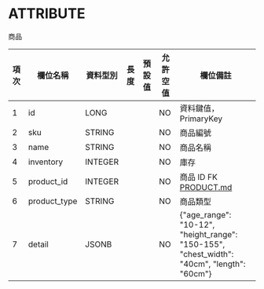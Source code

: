 # ATTRIBUTE

商品

| 項次 | 欄位名稱         | 資料型別    | 長度 | 預設值 | 允許空值 | 欄位備註                                                                                       |
|----|--------------|---------|----|-----|------|--------------------------------------------------------------------------------------------|
| 1  | id           | LONG    |    |     | NO   | 資料鍵值，PrimaryKey                                                                            |
| 2  | sku          | STRING  |    |     | NO   | 商品編號                                                                                       |
| 3  | name         | STRING  |    |     | NO   | 商品名稱                                                                                       |
| 4  | inventory    | INTEGER |    |     | NO   | 庫存                                                                                         |
| 5  | product_id   | INTEGER |    |     | NO   | 商品 ID FK [PRODUCT.md](PRODUCT.md)                                                          |
| 6  | product_type | STRING  |    |     | NO   | 商品類型                                                                                       |
| 7  | detail       | JSONB   |    |     | NO   | {"age_range": "10-12", "height_range": "150-155", "chest_width": "40cm", "length": "60cm"} |
